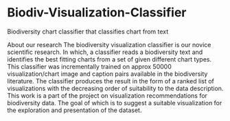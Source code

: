 # Biodiv-Visualization-Classifier
Biodiversity chart classifier that classifies chart from text


About our research
The biodiversity visualization classifier is our novice scientific research. In which, a classifier reads a biodiversity text and identifies the best fitting charts from a set of given different chart types. This classifier was incrementally trained on approx 50000 visualization/chart image and caption pairs available in the biodiversity literature. The classifier produces the result in the form of a ranked list of visualizations with the decreasing order of suitability to the data description. This work is a part of the project on visualization recommendations for biodiversity data. The goal of which is to suggest a suitable visualization for the exploration and presentation of the dataset.
